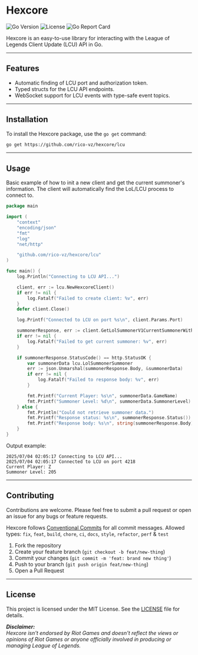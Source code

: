 # Hexcore

![Go Version](https://img.shields.io/badge/go-1.24-blue.svg)
![License](https://img.shields.io/github/license/rico-vz/hexcore)
![Go Report Card](https://goreportcard.com/badge/github.com/rico-vz/hexcore)

Hexcore is an easy-to-use library for interacting with the League of Legends Client Update (LCU) API in Go.

---

## Features

-   Automatic finding of LCU port and authorization token.
-   Typed structs for the LCU API endpoints.
-   WebSocket support for LCU events with type-safe event topics.

---

## Installation

To install the Hexcore package, use the `go get` command:

```bash
go get https://github.com/rico-vz/hexcore/lcu
```

---

## Usage

Basic example of how to init a new client and get the current summoner's information. The client will automatically find the LoL/LCU process to connect to.

```go
package main

import (
	"context"
	"encoding/json"
	"fmt"
	"log"
	"net/http"

	"github.com/rico-vz/hexcore/lcu"
)

func main() {
	log.Println("Connecting to LCU API...")

	client, err := lcu.NewHexcoreClient()
	if err != nil {
		log.Fatalf("Failed to create client: %v", err)
	}
	defer client.Close()

	log.Printf("Connected to LCU on port %s\n", client.Params.Port)

	summonerResponse, err := client.GetLolSummonerV1CurrentSummonerWithResponse(context.Background())
	if err != nil {
		log.Fatalf("Failed to get current summoner: %v", err)
	}

	if summonerResponse.StatusCode() == http.StatusOK {
		var summonerData lcu.LolSummonerSummoner
		err := json.Unmarshal(summonerResponse.Body, &summonerData)
		if err != nil {
			log.Fatalf("Failed to response body: %v", err)
		}

		fmt.Printf("Current Player: %s\n", summonerData.GameName)
		fmt.Printf("Summoner Level: %d\n", summonerData.SummonerLevel)
	} else {
		fmt.Println("Could not retrieve summoner data.")
		fmt.Printf("Response status: %s\n", summonerResponse.Status())
		fmt.Printf("Response body: %s\n", string(summonerResponse.Body))
	}
}
```

Output example:

```text
2025/07/04 02:05:17 Connecting to LCU API...                                                                                                                                                                                                           
2025/07/04 02:05:17 Connected to LCU on port 4218                                                                                                                                                                                                      
Current Player: Z
Summoner Level: 205
```

---

## Contributing

Contributions are welcome. Please feel free to submit a pull request or open an issue for any bugs or feature requests.

Hexcore follows [Conventional Commits](https://www.conventionalcommits.org/en/v1.0.0/) for all commit messages.
Allowed types: `fix`, `feat`, `build`, `chore`, `ci`, `docs`, `style`, `refactor`, `perf` & `test`

1. Fork the repository
2. Create your feature branch (`git checkout -b feat/new-thing`)
3. Commit your changes (`git commit -m 'feat: brand new thing'`)
4. Push to your branch (`git push origin feat/new-thing`)
5. Open a Pull Request

---

## License

This project is licensed under the MIT License. See the [LICENSE](LICENSE) file for details.


***Disclaimer:***  
*Hexcore isn't endorsed by Riot Games and doesn't reflect the views or opinions of Riot Games or anyone officially involved in producing or managing League of Legends.*